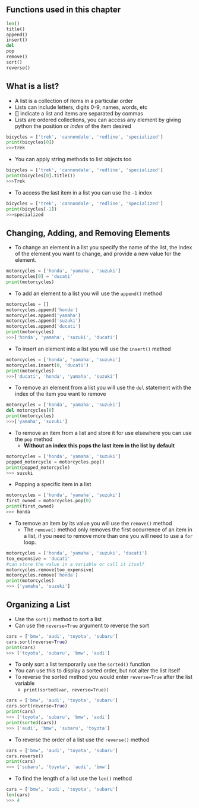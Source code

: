 ## Functions used in this chapter
```python
len()
title()
append()
insert()
del 
pop
remove()
sort()
reverse()
```

## What is a list?
- A list is a collection of items in a particular order
- Lists can include letters, digits 0-9, names, words, etc
- [] indicate a list and items are separated by commas
- Lists are ordered collections, you can access any element by giving python the position or *index* of the item desired
```python
bicycles = ['trek', 'cannondale', 'redline', 'specialized']
print(bicycles[0])
>>>trek
```
- You can apply string methods to list objects too
```python
bicycles = ['trek', 'cannondale', 'redline', 'specialized']
print(bicycles[0].title())
>>>Trek
```
- To access the last item in a list you can use the `-1` index
```python
bicycles = ['trek', 'cannondale', 'redline', 'specialized']
print(bicycles[-1])
>>>specialized
```

## Changing, Adding, and Removing Elements
- To change an element in a list you specify the name of the list, the index of the element you want to change, and provide a new value for the element.
```python
motorcycles = ['honda', 'yamaha', 'suzuki']
motorcycles[0] = 'ducati'
print(motorcycles)
```
- To add an element to a list you will use the `append()` method
```python
motorcycles = []
motorcycles.append('honda')
motorcycles.append('yamaha')
motorcycles.append('suzuki')
motorcycles.append('ducati')
print(motorcycles)
>>>['honda', 'yamaha', 'suzuki', 'ducati']
```
- To insert an element into a list you will use the `insert()` method
```python
motorcycles = ['honda', 'yamaha', 'suzuki']
motorcycles.insert(0, 'ducati')
print(motorcycles)
>>>['ducati', 'honda', 'yamaha', 'suzuki']
```
- To remove an element from a list you will use the `del` statement with the index of the item you want to remove
```python
motorcycles = ['honda', 'yamaha', 'suzuki']
del motorcycles[0]
print(motorcycles)
>>>['yamaha', 'suzuki']
```
- To remove an item from a list and store it for use elsewhere you can use the `pop` method
	- **Without an index this pops the last item in the list by default**
```python
motorcycles = ['honda', 'yamaha', 'suzuki']
popped_motorcycle = motorcycles.pop()
print(popped_motorcycle)
>>> suzuki
```
- Popping a specific item in a list
```python
motorcycles = ['honda', 'yamaha', 'suzuki']
first_owned = motorcycles.pop(0)
print(first_owned)
>>> honda
```
- To remove an item by its value you will use the `remove()` method
	- The `remove()` method only removes the first occurrence of an item in a list, if you need to remove more than one you will need to use a `for` loop.
```python
motorcycles = ['honda', 'yamaha', 'suzuki', 'ducati']
too_expensive = 'ducati'
#can store the value in a variable or call it itself
motorcycles.remove(too_expensive)
motorcycles.remove('honda')
print(motorcycles)
>>> ['yamaha', 'suzuki']
```

## Organizing a List
- Use the `sort()` method to sort a list
- Can use the `reverse=True` argument to reverse the sort
```python
cars = ['bmw', 'audi', 'toyota', 'subaru']
cars.sort(reverse=True)
print(cars)
>>> ['toyota', 'subaru', 'bmw', 'audi']
```
- To only sort a list temporarily use the `sorted()` function
- You can use this to display a sorted order, but not alter the list itself
- To reverse the sorted method you would enter `reverse=True` after the list variable
	- `print(sorted(var, reverse=True))`
```python
cars = ['bmw', 'audi', 'toyota', 'subaru']
cars.sort(reverse=True)
print(cars)
>>> ['toyota', 'subaru', 'bmw', 'audi']
print(sorted(cars))
>>> ['audi', 'bmw', 'subaru', 'toyota']
```
- To reverse the order of a list use the `reverse()` method
```python
cars = ['bmw', 'audi', 'toyota', 'subaru']
cars.reverse()
print(cars)
>>> ['subaru', 'toyota', 'audi', 'bmw']
```
- To find the length of a list use the `len()` method
```python
cars = ['bmw', 'audi', 'toyota', 'subaru']
len(cars)
>>> 4
```
